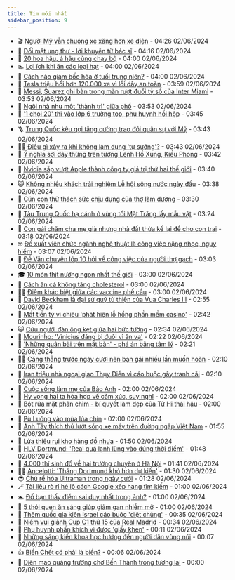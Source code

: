 ```yaml
---
title: Tim mới nhất
sidebar_position: 9
---
```


<!-- vnexpress-tin-moi-nhat:START -->
- 🎬 [Người Mỹ vẫn chuộng xe xăng hơn xe điện](https://vnexpress.net/nguoi-my-van-chuong-xe-xang-hon-xe-dien-4753303.html) - 04:26 02/06/2024
- 🐎 [Đối mặt ung thư - lời khuyên từ bác sĩ](https://vnexpress.net/doi-mat-ung-thu-loi-khuyen-tu-bac-si-4753338.html) - 04:16 02/06/2024
- 🦍 [20 hoa hậu, á hậu cùng chạy bộ](https://vnexpress.net/20-hoa-hau-a-hau-cung-chay-bo-4752946.html) - 04:00 02/06/2024
- 🏊 [Lợi ích khi ăn các loại hạt](https://vnexpress.net/loi-ich-khi-an-cac-loai-hat-4753308.html) - 04:00 02/06/2024
- 🎊 [Cách nào giảm bốc hỏa ở tuổi trung niên?](https://vnexpress.net/cach-nao-giam-boc-hoa-o-tuoi-trung-nien-4753306.html) - 04:00 02/06/2024
- 🎃 [Tesla triệu hồi hơn 120.000 xe vì lỗi dây an toàn](https://vnexpress.net/tesla-trieu-hoi-hon-120-000-xe-vi-loi-day-an-toan-4753304.html) - 03:59 02/06/2024
- 🧰 [Messi, Suarez ghi bàn trong màn rượt đuổi tỷ số của Inter Miami](https://vnexpress.net/messi-suarez-ghi-ban-trong-man-ruot-duoi-ty-so-cua-inter-miami-4753359.html) - 03:53 02/06/2024
- 🔭 [Ngôi nhà như một &#39;thành trì&#39; giữa phố](https://vnexpress.net/ngoi-nha-nhu-mot-thanh-tri-giua-pho-4753311.html) - 03:53 02/06/2024
- 🫶 [&#39;1 chọi 20&#39; thi vào lớp 6 trường top, phụ huynh hồi hộp](https://vnexpress.net/1-choi-20-thi-vao-lop-6-truong-top-phu-huynh-hoi-hop-4753318.html) - 03:45 02/06/2024
- 🪜 [Trung Quốc kêu gọi tăng cường trao đổi quân sự với Mỹ](https://vnexpress.net/trung-quoc-keu-goi-tang-cuong-trao-doi-quan-su-voi-my-4753343.html) - 03:43 02/06/2024
- 👨‍🏫 [Điều gì xảy ra khi không lạm dụng &#39;tự sướng&#39;?](https://vnexpress.net/dieu-gi-xay-ra-khi-khong-lam-dung-tu-suong-4753329.html) - 03:43 02/06/2024
- 🎊 [Ý nghĩa sợi dây thừng trên tượng Lệnh Hồ Xung, Kiều Phong](https://vnexpress.net/y-nghia-soi-day-thung-tren-tuong-lenh-ho-xung-kieu-phong-4745379.html) - 03:42 02/06/2024
- 🎊 [Nvidia sắp vượt Apple thành công ty giá trị thứ hai thế giới](https://vnexpress.net/nvidia-sap-vuot-apple-thanh-cong-ty-gia-tri-thu-hai-the-gioi-4753328.html) - 03:40 02/06/2024
- 😺 [Không nhiều khách trải nghiệm Lễ hội sông nước ngày đầu](https://vnexpress.net/khong-nhieu-khach-trai-nghiem-le-hoi-song-nuoc-ngay-dau-4753346.html) - 03:38 02/06/2024
- 🐘 [Cún con thử thách sức chịu đựng của thợ làm đường](https://vnexpress.net/cun-con-thu-thach-suc-chiu-dung-cua-tho-lam-duong-4752195.html) - 03:30 02/06/2024
- 🌁 [Tàu Trung Quốc hạ cánh ở vùng tối Mặt Trăng lấy mẫu vật](https://vnexpress.net/tau-trung-quoc-ha-canh-o-vung-toi-mat-trang-lay-mau-vat-4753348.html) - 03:24 02/06/2024
- 🐲 [Con gái chăm cha mẹ già nhưng nhà đất thừa kế lại để cho con trai](https://vnexpress.net/con-gai-cham-cha-me-gia-nhung-nha-dat-thua-ke-lai-de-cho-con-trai-4752317.html) - 03:18 02/06/2024
- 🤓 [Đề xuất viên chức ngành nghệ thuật là công việc nặng nhọc, nguy hiểm](https://vnexpress.net/de-xuat-vien-chuc-nganh-nghe-thuat-la-cong-viec-nang-nhoc-nguy-hiem-4753278.html) - 03:07 02/06/2024
- 💪 [Đề Văn chuyên lớp 10 hỏi về công việc của người thợ gạch](https://vnexpress.net/de-van-chuyen-lop-10-hoi-ve-cong-viec-cua-nguoi-tho-gach-4753287.html) - 03:03 02/06/2024
- 🎓 [10 món thịt nướng ngon nhất thế giới](https://vnexpress.net/10-mon-thit-nuong-ngon-nhat-the-gioi-4752895.html) - 03:00 02/06/2024
- 🫣 [Cách ăn cá không tăng cholesterol](https://vnexpress.net/cach-an-ca-khong-tang-cholesterol-4753256.html) - 03:00 02/06/2024
- 🧑‍💻 [Điểm khác biệt giữa các vaccine phế cầu](https://vnexpress.net/diem-khac-biet-giua-cac-vaccine-phe-cau-4750937.html) - 03:00 02/06/2024
- 🐲 [David Beckham là đại sứ quỹ từ thiện của Vua Charles III](https://vnexpress.net/david-beckham-la-dai-su-quy-tu-thien-cua-vua-charles-iii-4753321.html) - 02:55 02/06/2024
- 🌝 [Mất tiền tỷ vì chiêu &#39;phát hiện lỗ hổng phần mềm casino&#39;](https://vnexpress.net/mat-tien-ty-vi-chieu-phat-hien-lo-hong-phan-mem-casino-4753313.html) - 02:42 02/06/2024
- 😺 [Cứu người đàn ông kẹt giữa hai bức tường](https://vnexpress.net/cuu-nguoi-dan-ong-ket-giua-hai-buc-tuong-4753320.html) - 02:34 02/06/2024
- 🐎 [Mourinho: &#39;Vinicius đáng bị đuổi vì ăn vạ&#39;](https://vnexpress.net/mourinho-vinicius-dang-bi-duoi-vi-an-va-4753333.html) - 02:22 02/06/2024
- 🎡 [&#39;Những quân bài trên mặt bàn&#39; - phá án bằng tâm lý](https://vnexpress.net/nhung-quan-bai-tren-mat-ban-pha-an-bang-tam-ly-4753130.html) - 02:21 02/06/2024
- 👨‍🏫 [Căng thẳng trước ngày cưới nên bạn gái nhiều lần muốn hoãn](https://vnexpress.net/cang-thang-truoc-ngay-cuoi-nen-ban-gai-nhieu-lan-muon-hoan-4753324.html) - 02:10 02/06/2024
- 🦆 [Iran triệu nhà ngoại giao Thụy Điển vì cáo buộc gây tranh cãi](https://vnexpress.net/iran-trieu-nha-ngoai-giao-thuy-dien-vi-cao-buoc-gay-tranh-cai-4753312.html) - 02:10 02/06/2024
- 🚦 [Cuộc sống làm mẹ của Bảo Anh](https://vnexpress.net/cuoc-song-lam-me-cua-bao-anh-4752651.html) - 02:00 02/06/2024
- 💫 [Hy vọng hai ta hòa hợp về cảm xúc, suy nghĩ](https://vnexpress.net/hy-vong-hai-ta-hoa-hop-ve-cam-xuc-suy-nghi-4753322.html) - 02:00 02/06/2024
- 🎉 [Bột rửa mặt phân chim - bí quyết làm đẹp của Từ Hi thái hậu](https://vnexpress.net/bot-rua-mat-phan-chim-bi-quyet-lam-dep-cua-tu-hi-thai-hau-4752844.html) - 02:00 02/06/2024
- 🌋 [Pù Luông vào mùa lúa chín](https://vnexpress.net/pu-luong-vao-mua-lua-chin-4752306.html) - 02:00 02/06/2024
- 🤖 [Anh Tây thích thú lướt sóng xe máy trên đường ngập Việt Nam](https://vnexpress.net/anh-tay-thich-thu-luot-song-xe-may-tren-duong-ngap-viet-nam-4753259.html) - 01:55 02/06/2024
- 🦏 [Lửa thiêu rụi kho hàng đồ nhựa](https://vnexpress.net/lua-thieu-rui-kho-hang-do-nhua-4753317.html) - 01:50 02/06/2024
- 🦩 [HLV Dortmund: &#39;Real quá lạnh lùng vào đúng thời điểm&#39;](https://vnexpress.net/hlv-dortmund-real-qua-lanh-lung-vao-dung-thoi-diem-4753325.html) - 01:48 02/06/2024
- 👺 [4.000 thí sinh đổ về hai trường chuyên ở Hà Nội](https://vnexpress.net/4-000-thi-sinh-do-ve-hai-truong-chuyen-o-ha-noi-4753279.html) - 01:41 02/06/2024
- 🧑‍🏫 [Ancelotti: &#39;Thắng Dortmund khó hơn dự kiến&#39;](https://vnexpress.net/ancelotti-thang-dortmund-kho-hon-du-kien-4753319.html) - 01:30 02/06/2024
- 😎 [Chú rể hóa Ultraman trong ngày cưới](https://vnexpress.net/chu-re-hoa-ultraman-trong-ngay-cuoi-4753092.html) - 01:28 02/06/2024
- 🪄 [Tài liệu rò rỉ hé lộ cách Google xếp hạng tìm kiếm](https://vnexpress.net/bi-mat-ve-xep-hang-tim-kiem-trong-kho-tai-lieu-ro-ri-cua-google-4753065.html) - 01:00 02/06/2024
- 🏊 [Đố bạn thấy điểm sai duy nhất trong ảnh?](https://vnexpress.net/do-ban-thay-diem-sai-duy-nhat-trong-anh-4752455.html) - 01:00 02/06/2024
- 💃 [5 thói quen ăn sáng giúp giảm gan nhiễm mỡ](https://vnexpress.net/5-thoi-quen-an-sang-giup-giam-gan-nhiem-mo-4753254.html) - 01:00 02/06/2024
- 🦆 [Thêm quốc gia kiện Israel cáo buộc &#39;diệt chủng&#39;](https://vnexpress.net/them-quoc-gia-kien-israel-cao-buoc-diet-chung-4753305.html) - 00:35 02/06/2024
- 🎊 [Niềm vui giành Cup C1 thứ 15 của Real Madrid](https://vnexpress.net/niem-vui-gianh-cup-c1-thu-15-cua-real-madrid-4753301.html) - 00:34 02/06/2024
- 👺 [Phụ huynh phấn khích vì được &#39;giấy khen&#39;](https://vnexpress.net/phu-huynh-phan-khich-vi-duoc-giay-khen-4753051.html) - 00:11 02/06/2024
- 🎡 [Những sáng kiến khoa học hướng đến người dân vùng núi](https://vnexpress.net/nhung-sang-kien-khoa-hoc-huong-den-nguoi-dan-vung-nui-4750269.html) - 00:07 02/06/2024
- 👍 [Biển Chết có phải là biển?](https://vnexpress.net/bien-chet-co-phai-la-bien-4753212.html) - 00:06 02/06/2024
- 🐎 [Diện mạo quảng trường chợ Bến Thành trong tương lai](https://vnexpress.net/dien-mao-quang-truong-cho-ben-thanh-trong-tuong-lai-4753235.html) - 00:00 02/06/2024<!-- vnexpress-tin-moi-nhat:END -->
